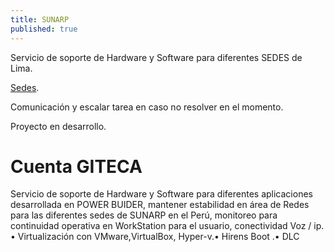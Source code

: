 ```yaml
---
title: SUNARP 
published: true
---
```


Servicio de soporte de Hardware y Software para diferentes SEDES de Lima.

[Sedes](otra-pagina).

Comunicación y escalar tarea en caso no resolver en el momento.

Proyecto en desarrollo.

# [](#header-1)Cuenta GITECA

Servicio de soporte de Hardware y Software para diferentes aplicaciones desarrollada en POWER BUIDER, mantener estabilidad en área
de Redes para las diferentes sedes de SUNARP en el Perú, monitoreo para continuidad operativa en WorkStation para el usuario,
conectividad Voz / ip. • Virtualización con VMware,VirtualBox, Hyper-v.• Hirens Boot .• DLC
